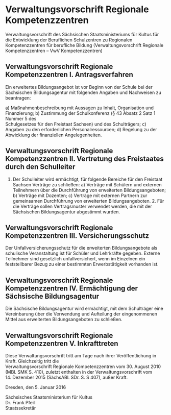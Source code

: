 # Verwaltungsvorschrift Regionale Kompetenzzentren

Verwaltungsvorschrift des Sächsischen Staatsministeriums für Kultus für die Entwicklung der Beruflichen Schulzentren zu Regionalen Kompetenzzentren für berufliche Bildung (Verwaltungsvorschrift Regionale Kompetenzzentren – VwV Kompetenzzentren)

## Verwaltungsvorschrift Regionale Kompetenzzentren I. Antragsverfahren

Ein erweitertes Bildungsangebot ist vor Beginn von der Schule bei der Sächsischen Bildungsagentur mit folgenden Angaben und Nachweisen zu beantragen:

a) Maßnahmenbeschreibung mit Aussagen zu Inhalt, Organisation und Finanzierung; b) Zustimmung der Schulkonferenz (§ 43 Absatz 2 Satz 1 Nummer 5 des             
          Schulgesetzes für den Freistaat Sachsen) und des Schulträgers; c) Angaben zu den erforderlichen Personalressourcen; d) Regelung zu der Abwicklung der finanziellen Angelegenheiten. 
## Verwaltungsvorschrift Regionale Kompetenzzentren II. Vertretung des Freistaates durch den Schulleiter

1. Der Schulleiter wird ermächtigt, für folgende Bereiche für den Freistaat Sachsen Verträge zu schließen: a) Verträge mit Schülern und externen Teilnehmern über die Durchführung von erweiterten Bildungsangeboten; b) Verträge mit Dozenten; c) Verträge mit externen Partnern zur gemeinsamen Durchführung von erweiterten Bildungsangeboten. 2. Für die Verträge sollen Vertragsmuster verwendet werden, die mit der Sächsischen Bildungsagentur abgestimmt wurden. 
## Verwaltungsvorschrift Regionale Kompetenzzentren III. Versicherungsschutz

Der Unfallversicherungsschutz für die erweiterten Bildungsangebote als schulische Veranstaltung ist für Schüler und Lehrkräfte gegeben. Externe Teilnehmer sind gesetzlich unfallversichert, wenn im Einzelnen ein feststellbarer Bezug zu einer bestimmten Erwerbstätigkeit vorhanden ist.


## Verwaltungsvorschrift Regionale Kompetenzzentren IV. Ermächtigung der Sächsische Bildungsagentur

Die Sächsische Bildungsagentur wird ermächtigt, mit dem Schulträger eine Vereinbarung über die Verwendung und Aufteilung der eingenommenen Mittel aus erweiterten Bildungsangeboten zu schließen.


## Verwaltungsvorschrift Regionale Kompetenzzentren V. Inkrafttreten

Diese Verwaltungsvorschrift tritt am Tage nach ihrer Veröffentlichung in Kraft. Gleichzeitig tritt die        
        Verwaltungsvorschrift Regionale Kompetenzzentren vom 30. August 2010 (MBl. SMK S. 410), zuletzt enthalten in der Verwaltungsvorschrift vom 14. Dezember 2015 (SächsABl. SDr. S. S 407), außer Kraft.

Dresden, den 5. Januar 2016

Sächsisches Staatsministerium für Kultus         
                Dr. Frank Pfeil         
                Staatssekretär

